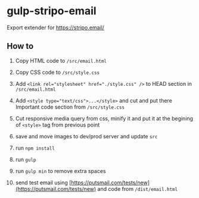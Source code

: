 # gulp-stripo-email
Export extender  for https://stripo.email/

## How to
1. Copy HTML code to `/src/email.html`

2. Copy CSS code to `/src/style.css`

3. Add `<link rel="stylesheet" href="./style.css" />` to HEAD section in `/src/email.html`

3. Add `<style type="text/css">...</style>` and cut and put there Important code section from `/src/style.css`

4. Cut responsive media query from css, minify it and put it at the begining of `<style>` tag from previous point 

5. save and move images to dev/prod server and update `src`

6. run `npm install`

7. run `gulp`

8. run `gulp min` to remove extra spaces

9. send test email using [https://putsmail.com/tests/new](https://putsmail.com/tests/new) and code from `/dist/email.html`
